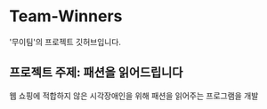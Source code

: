 # **Team-Winners**
'무이팀'의 프로젝트 깃허브입니다.


프로젝트 주제: 패션을 읽어드립니다
---------
웹 쇼핑에 적합하지 않은 시각장애인을 위해 패션을 읽어주는 프로그램을 개발
